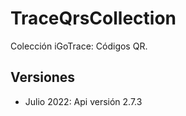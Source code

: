 TraceQrsCollection
===============

Colección iGoTrace: Códigos QR.

Versiones
---------------

* Julio 2022: Api versión 2.7.3
